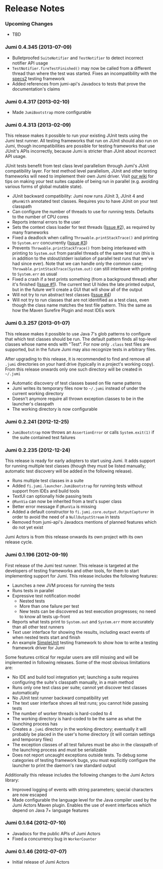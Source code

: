 
Release Notes
=============

### Upcoming Changes

- TBD

### Jumi 0.4.345 (2013-07-09)

- Bulletproofed `SuiteNotifier` and `TestNotifier` to detect incorrect notifier API usage
- `TestNotifier.fireTestFinished()` may now be called from a different thread than where the test was started. Fixes an incompatibility with the [specs2](http://specs2.org/) testing framework
- Added references from jumi-api's Javadocs to tests that prove the documentation's claims

### Jumi 0.4.317 (2013-02-10)

- Made `JumiBootstrap` more configurable

### Jumi 0.4.313 (2013-02-09)

This release makes it possible to run your existing JUnit tests using the Jumi test runner. All testing frameworks that run on JUnit should also run on Jumi, though incompatibilities are possible for testing frameworks that use JUnit's APIs incorrectly, because Jumi is stricter than JUnit about incorrect API usage.

JUnit tests benefit from test class level parallelism through Jumi's JUnit compatibility layer. For test method level parallelism, JUnit and other testing frameworks will need to implement their own Jumi driver. Visit [our wiki](https://github.com/orfjackal/jumi/wiki) for tips on making your test suites capable of being run in parallel (e.g. avoiding various forms of global mutable state).

- JUnit backward compatibility: Jumi now runs JUnit 3, JUnit 4 and `@RunWith` annotated test classes. Requires you to have JUnit on your test classpath
- Can configure the number of threads to use for running tests. Defaults to the number of CPU cores
- Reports internal errors to the user
- Sets the context class loader for test threads ([Issue #2](https://github.com/orfjackal/jumi/issues/2)), as required by many frameworks
- Fixed a deadlock when calling `Throwable.printStackTrace()` and printing to `System.err` concurrently ([Issue #3](https://github.com/orfjackal/jumi/issues/3))
- Prevents `Throwable.printStackTrace()` from being interleaved with printing to `System.out` from parallel threads of the same test run (this is in addition to the stdout/stderr isolation of parallel test runs that we've had since ever). Note that we can handle only the common case; `Throwable.printStackTrace(System.out)` can still interleave with printing to `System.err` as usual
- Fixed a crash if a test prints something (from a background thread) after it's finished ([Issue #1](https://github.com/orfjackal/jumi/issues/1)). The current text UI hides the late printed output, but in the future we'll create a GUI that will show all of the output
- Will not try to run abstract test classes ([Issue #4](https://github.com/orfjackal/jumi/issues/4))
- Will not try to run classes that are not identified as a test class, even though the class name matches the test file pattern. This the same as how the Maven Surefire Plugin and most IDEs work

### Jumi 0.3.257 (2013-01-07)

This release makes it possible to use Java 7's glob patterns to configure that which test classes should be run. The default pattern finds all top-level classes whose name ends with "Test". For now only `.class` test files are supported, but in the future Jumi may also recognize tests in arbitrary files.

After upgrading to this release, it is recommended to find and remove all `.jumi` directories on your hard drive (typically in a project's working copy). From this release onwards only one such directory will be created in `~/.jumi`

- Automatic discovery of test classes based on file name patterns
- Jumi writes its temporary files now to `~/.jumi` instead of under the current working directory
- Doesn't anymore require all thrown exception classes to be in the launcher's classpath
- The working directory is now configurable

### Jumi 0.2.241 (2012-12-25)

- `JumiBootstrap` now throws an `AssertionError` or calls `System.exit(1)` if the suite contained test failures

### Jumi 0.2.235 (2012-12-24)

This release is ready for early adopters to start using Jumi. It adds support for running multiple test classes (though they must be listed manually; automatic test discovery will be added in the following release).

- Runs multiple test classes in a suite
- Added `fi.jumi.launcher.JumiBootstrap` for running tests without support from IDEs and build tools
- TextUI can optionally hide passing tests
- `@RunVia` can now be inherited from a test's super class
- Better error message if `@RunVia` is missing
- Added a default constructor to `fi.jumi.core.output.OutputCapturer` in order to avoid the need of a `NullOutputStream` in tests
- Removed from jumi-api's Javadocs mentions of planned features which do not yet exist

Jumi Actors is from this release onwards its own project with its own release cycle.

### Jumi 0.1.196 (2012-09-19)

First release of the Jumi test runner. This release is targeted at the developers of testing frameworks and other tools, for them to start implementing support for Jumi. This release includes the following features:

- Launches a new JVM process for running the tests
- Runs tests in parallel
- Expressive test notification model
  - Nested tests
  - More than one failure per test
  - New tests can be discovered as test execution progresses; no need to know all tests up-front
- Reports what tests print to `System.out` and `System.err` more accurately than all other test runners
- Text user interface for showing the results, including exact events of when nested tests start and finish
- An example [SimpleUnit](https://github.com/orfjackal/jumi/tree/master/simpleunit) testing framework to show how to write a testing framework driver for Jumi

Some features critical for regular users are still missing and will be implemented in following releases. Some of the most obvious limitations are:

- No IDE and build tool integration yet; launching a suite requires configuring the suite's classpath manually, in a main method
- Runs only one test class per suite; cannot yet discover test classes automatically
- No JUnit test runner backward compatibility yet
- The text user interface shows all test runs; you cannot hide passing tests
- The number of worker threads is hard-coded to 4
- The working directory is hard-coded to be the same as what the launching process has
- Creates a `.jumi` directory in the working directory; eventually it will probably be placed in the user's home directory (it will contain settings and temporary files)
- The exception classes of all test failures must be also in the classpath of the launching process and must be serializable
- Does not report uncaught exceptions outside tests. To debug some categories of testing framework bugs, you must explicitly configure the launcher to print the daemon's raw standard output

Additionally this release includes the following changes to the Jumi Actors library:

- Improved logging of events with string parameters; special characters are now escaped
- Made configurable the language level for the Java compiler used by the Jumi Actors Maven plugin. Enables the use of event interfaces which depend on Java 7+ language features

### Jumi 0.1.64 (2012-07-10)

- Javadocs for the public APIs of Jumi Actors
- Fixed a concurrency bug in `WorkerCounter`

### Jumi 0.1.46 (2012-07-07)

- Initial release of Jumi Actors
